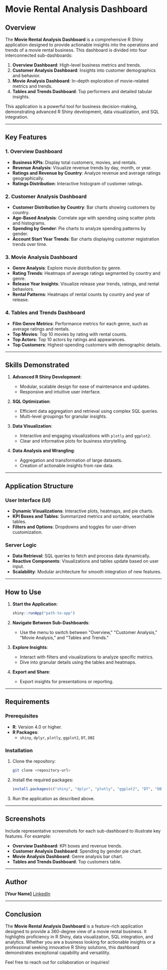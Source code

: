 # Movie Rental Analysis Dashboard

## Overview
The **Movie Rental Analysis Dashboard** is a comprehensive R Shiny application designed to provide actionable insights into the operations and trends of a movie rental business. This dashboard is divided into four interconnected sub-dashboards:

1. **Overview Dashboard**: High-level business metrics and trends.
2. **Customer Analysis Dashboard**: Insights into customer demographics and behavior.
3. **Movie Analysis Dashboard**: In-depth exploration of movie-related metrics and trends.
4. **Tables and Trends Dashboard**: Top performers and detailed tabular insights.

This application is a powerful tool for business decision-making, demonstrating advanced R Shiny development, data visualization, and SQL integration.

---

## Key Features

### 1. Overview Dashboard
- **Business KPIs**: Display total customers, movies, and rentals.
- **Revenue Analysis**: Visualize revenue trends by day, month, or year.
- **Ratings and Revenue by Country**: Analyze revenue and average ratings geographically.
- **Ratings Distribution**: Interactive histogram of customer ratings.

### 2. Customer Analysis Dashboard
- **Customer Distribution by Country**: Bar charts showing customers by country.
- **Age-Based Analysis**: Correlate age with spending using scatter plots and histograms.
- **Spending by Gender**: Pie charts to analyze spending patterns by gender.
- **Account Start Year Trends**: Bar charts displaying customer registration trends over time.

### 3. Movie Analysis Dashboard
- **Genre Analysis**: Explore movie distribution by genre.
- **Rating Trends**: Heatmaps of average ratings segmented by country and genre.
- **Release Year Insights**: Visualize release year trends, ratings, and rental behaviors.
- **Rental Patterns**: Heatmaps of rental counts by country and year of release.

### 4. Tables and Trends Dashboard
- **Film Genre Metrics**: Performance metrics for each genre, such as average ratings and rentals.
- **Top Movies**: Top 10 movies by rating with rental counts.
- **Top Actors**: Top 10 actors by ratings and appearances.
- **Top Customers**: Highest-spending customers with demographic details.

---

## Skills Demonstrated

1. **Advanced R Shiny Development**:
   - Modular, scalable design for ease of maintenance and updates.
   - Responsive and intuitive user interface.

2. **SQL Optimization**:
   - Efficient data aggregation and retrieval using complex SQL queries.
   - Multi-level groupings for granular insights.

3. **Data Visualization**:
   - Interactive and engaging visualizations with `plotly` and `ggplot2`.
   - Clear and informative plots for business storytelling.

4. **Data Analysis and Wrangling**:
   - Aggregation and transformation of large datasets.
   - Creation of actionable insights from raw data.

---

## Application Structure

### User Interface (UI)
- **Dynamic Visualizations**: Interactive plots, heatmaps, and pie charts.
- **KPI Boxes and Tables**: Summarized metrics and sortable, searchable tables.
- **Filters and Options**: Dropdowns and toggles for user-driven customization.

### Server Logic
- **Data Retrieval**: SQL queries to fetch and process data dynamically.
- **Reactive Components**: Visualizations and tables update based on user input.
- **Scalability**: Modular architecture for smooth integration of new features.

---

## How to Use

1. **Start the Application**:
   ```R
   shiny::runApp("path-to-app")
   ```

2. **Navigate Between Sub-Dashboards**:
   - Use the menu to switch between "Overview," "Customer Analysis," "Movie Analysis," and "Tables and Trends."

3. **Explore Insights**:
   - Interact with filters and visualizations to analyze specific metrics.
   - Dive into granular details using the tables and heatmaps.

4. **Export and Share**:
   - Export insights for presentations or reporting.

---

## Requirements

### Prerequisites
- **R**: Version 4.0 or higher.
- **R Packages**:
  - `shiny`, `dplyr`, `plotly`, `ggplot2`, `DT`, `DBI`

### Installation
1. Clone the repository:
   ```bash
   git clone <repository-url>
   ```

2. Install the required packages:
   ```R
   install.packages(c("shiny", "dplyr", "plotly", "ggplot2", "DT", "DBI"))
   ```

3. Run the application as described above.

---

## Screenshots
Include representative screenshots for each sub-dashboard to illustrate key features. For example:
- **Overview Dashboard**: KPI boxes and revenue trends.
- **Customer Analysis Dashboard**: Spending by gender pie chart.
- **Movie Analysis Dashboard**: Genre analysis bar chart.
- **Tables and Trends Dashboard**: Top customers table.

---

## Author
**[Your Name]**
[LinkedIn](https://www.linkedin.com/)

---

## Conclusion
The **Movie Rental Analysis Dashboard** is a feature-rich application designed to provide a 360-degree view of a movie rental business. It highlights proficiency in R Shiny, data visualization, SQL integration, and analytics. Whether you are a business looking for actionable insights or a professional seeking innovative R Shiny solutions, this dashboard demonstrates exceptional capability and versatility.

Feel free to reach out for collaboration or inquiries!

